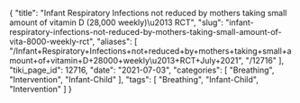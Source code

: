 {
    "title": "Infant Respiratory Infections not reduced by mothers taking small amount of vitamin D (28,000 weekly)\u2013 RCT",
    "slug": "infant-respiratory-infections-not-reduced-by-mothers-taking-small-amount-of-vita-8000-weekly-rct",
    "aliases": [
        "/Infant+Respiratory+Infections+not+reduced+by+mothers+taking+small+amount+of+vitamin+D+28000+weekly\u2013+RCT+July+2021",
        "/12716"
    ],
    "tiki_page_id": 12716,
    "date": "2021-07-03",
    "categories": [
        "Breathing",
        "Intervention",
        "Infant-Child"
    ],
    "tags": [
        "Breathing",
        "Infant-Child",
        "Intervention"
    ]
}